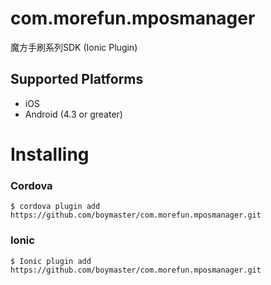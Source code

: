 # com.morefun.mposmanager
魔方手刷系列SDK (Ionic Plugin)

## Supported Platforms

* iOS
* Android (4.3 or greater)

# Installing

### Cordova

    $ cordova plugin add https://github.com/boymaster/com.morefun.mposmanager.git

### Ionic

    $ Ionic plugin add https://github.com/boymaster/com.morefun.mposmanager.git


